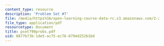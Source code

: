 ```yaml
---
content_type: resource
description: 'Problem Set #7'
file: /media/https%3A/open-learning-course-data-rc.s3.amazonaws.com/2-24-ocean-wave-interaction-with-ships-and-offshore-energy-systems-13-022-spring-2002/8877b73b1de5ac75ec766794d252b1bd_pset799probs.pdf
file_type: application/pdf
resourcetype: Document
title: pset799probs.pdf
uid: 8877b73b-1de5-ac75-ec76-6794d252b1bd
---
```

